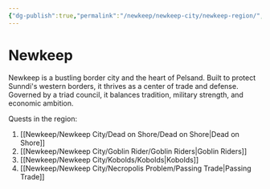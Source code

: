 ```yaml
---
{"dg-publish":true,"permalink":"/newkeep/newkeep-city/newkeep-region/","tags":["Location"],"updated":"2025-03-25T12:36:20.240+05:30"}
---
```


# Newkeep 

Newkeep is a bustling border city and the heart of Pelsand. Built to protect Sunndi's western borders, it thrives as a center of trade and defense. Governed by a triad council, it balances tradition, military strength, and economic ambition.

Quests in the region:
1. [[Newkeep/Newkeep City/Dead on Shore/Dead on Shore\|Dead on Shore]]
2. [[Newkeep/Newkeep City/Goblin Rider/Goblin Riders\|Goblin Riders]]
3. [[Newkeep/Newkeep City/Kobolds/Kobolds\|Kobolds]]
4. [[Newkeep/Newkeep City/Necropolis Problem/Passing Trade\|Passing Trade]]